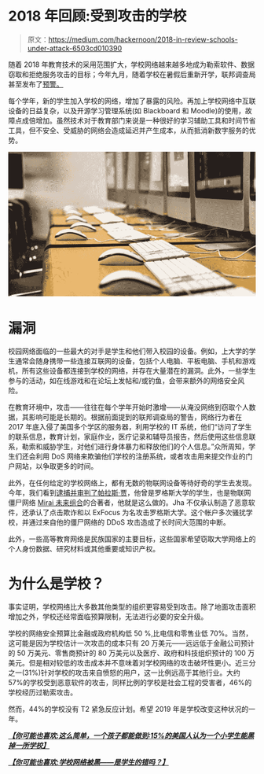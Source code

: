 # 2018 年回顾:受到攻击的学校

> 原文：<https://medium.com/hackernoon/2018-in-review-schools-under-attack-6503cd010390>

随着 2018 年教育技术的采用范围扩大，学校网络越来越多地成为勒索软件、数据窃取和拒绝服务攻击的目标；今年九月，随着学校在暑假后重新开学，联邦调查局甚至发布了[预警。](https://www.ic3.gov/media/2018/180913.aspx)

每个学年，新的学生加入学校的网络，增加了暴露的风险。再加上学校网络中互联设备的日益复杂，以及开源学习管理系统(如 Blackboard 和 Moodle)的使用，故障点成倍增加。虽然技术对于教育部门来说是一种很好的学习辅助工具和时间节省工具，但不安全、受威胁的网络会造成延迟并产生成本，从而抵消新数字服务的优势。

![](img/72d9d3d05d2c921f5f69129748487a0e.png)

# 漏洞

校园网络面临的一些最大的对手是学生和他们带入校园的设备。例如，上大学的学生通常会随身携带一些连接互联网的设备，包括个人电脑、平板电脑、手机和游戏机，所有这些设备都连接到学校的网络，并存在大量潜在的漏洞。此外，一些学生参与的活动，如在线游戏和在论坛上发帖和/或钓鱼，会带来额外的网络安全风险。

在教育环境中，攻击——往往在每个学年开始时激增——从淹没网络到窃取个人数据，其影响可能是长期的。根据前面提到的联邦调查局的警告，网络行为者在 2017 年底入侵了美国多个学区的服务器，利用学校的 IT 系统，他们“访问了学生的联系信息，教育计划，家庭作业，医疗记录和辅导员报告，然后使用这些信息联系，勒索和威胁学生，对他们进行身体暴力和释放他们的个人信息。”众所周知，学生们还会利用 DoS 网络来欺骗他们学校的注册系统，或者攻击用来提交作业的门户网站，以争取更多的时间。

此外，在任何给定的学校网络上，都有无数的物联网设备等待好奇的学生去发现。今年，我们看到[逮捕并审判了帕拉斯·贾](https://krebsonsecurity.com/tag/paras-jha/)，他曾是罗格斯大学的学生，也是物联网僵尸网络 [Mirai 未来组合](https://blog.radware.com/security/2018/09/defending-against-the-mirai-botnet/)的合著者，他就是这么做的。Jha 不仅承认制造了恶意软件，还承认了点击欺诈和以 ExFocus 为名攻击罗格斯大学。这个帐户多次骚扰学校，并通过来自他的僵尸网络的 DDoS 攻击造成了长时间大范围的中断。

此外，一些高等教育网络是民族国家的主要目标，这些国家希望窃取大学网络上的个人身份数据、研究材料或其他重要或知识产权。

# 为什么是学校？

事实证明，学校网络比大多数其他类型的组织更容易受到攻击。除了地面攻击面积增加之外，学校还经常面临预算限制，无法进行必要的安全升级。

学校的网络安全预算比金融或政府机构低 50 %,比电信和零售业低 70%。当然，这可能是因为学校估计一次攻击的成本只有 20 万美元——远远低于金融公司预计的 50 万美元、零售商预计的 80 万美元以及医疗、政府和科技组织预计的 100 万美元。但是相对较低的攻击成本并不意味着对学校网络的攻击破坏性更小。近三分之一(31%)针对学校的攻击来自愤怒的用户，这一比例远高于其他行业。大约 57%的学校受到恶意软件的攻击，同样比例的学校是社会工程的受害者，46%的学校经历过勒索攻击。

然而，44%的学校没有 T2 紧急反应计划。希望 2019 年是学校改变这种状况的一年。

[***【你可能也喜欢:这么简单，一个孩子都能做到:15%的美国人认为一个小学生能黑掉一所学校】***](https://blog.radware.com/security/2017/09/can-grade-schoolers-hack-schools/)

[***【你可能也喜欢:学校网络被黑——是学生的错吗？】***](https://blog.radware.com/security/2016/06/school-networks-getting-hacked-is-it-the-students-fault/)